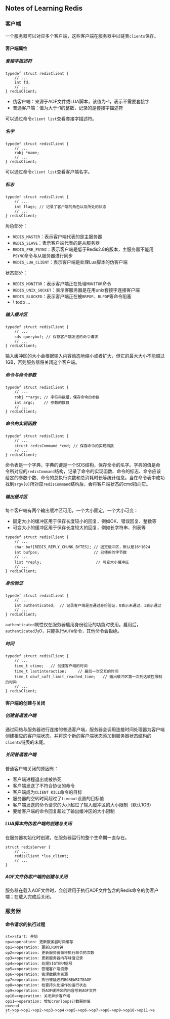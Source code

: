 ## Notes of Learning Redis

### 客户端
一个服务器可以对应多个客户端，这些客户端在服务器中以链表`clients`保存。

#### 客户端属性
##### 套接字描述符
```
typedef struct redisClient {
    // ...
    int fd;
    // ...
} redisClient;
```
+ 伪客户端：来源于AOF文件或LUA脚本，该值为-1，表示不需要套接字
+ 普通客户端：值为大于-1的整数，记录的是套接字描述符

可以通过命令`client list`查看套接字描述符。

##### 名字
```
typedef struct redisClient {
    // ...
    robj *name;
    // ...
} redisClient;
```
可以通过命令`client list`查看客户端名字。

##### 标志
```
typedef struct redisClient {
    // ...
    int flags; // 记录了客户端的角色以及所处的状态
    // ...
} redisClient;
```
角色部分：
+ `REDIS_MASTER`：表示客户端代表的是主服务器
+ `REDIS_SLAVE`：表示客户端代表的是从服务器
+ `REDIS_PRE_PSYNC`：表示客户端是低于Redis2.8的版本，主服务器不能用`PSYNC`命令与从服务器进行同步
+ `REDIS_LUA_CLIENT`：表示客户端是处理Lua脚本的伪客户端

状态部分：
+ `REDIS_MONITOR`：表示客户端正在处理`MONITOR`命令
+ `REDIS_UNIX_SOCKET`：表示客服务器是在用unix套接字连接客户端
+ `REDIS_BLOCKED`：表示客户端正在被`BRPOP`、`BLPOP`等命令阻塞
+ \\ todo ...

##### 输入缓冲区
```
typedef struct redisClient {
    // ...
    sds querybuf; // 保存客户端发送的命令请求
    // ...
} redisClient;
```
输入缓冲区的大小会根据输入内容动态地缩小或者扩大，但它的最大大小不能超过1GB，否则服务器将关闭这个客户端。

##### 命令与命令参数
```
typedef struct redisClient {
    // ...
    robj **argv; // 字符串数组，保存命令的参数
    int argc;    // 参数的数目
    // ...
} redisClient;
```

##### 命令的实现函数
```
typedef struct redisClient {
    // ...
    struct redisCommand *cmd; // 保存命令的实现函数
    // ...
} redisClient;
```
命令表是一个字典，字典的键是一个SDS结构，保存命令的名字。字典的值是命令所对应的`redisCommand`结构，记录了命令的实现函数、命令的标志、命令应该给定的参数个数、命令的总执行次数和总消耗时长等统计信息。当在命令表中成功找到`argv[0]`所对应`redisCommand`结构后，会将客户端状态的cmd指向它。

##### 输出缓冲区
每个客户端有两个输出缓冲区可用，一个大小固定，一个大小可变：
+ 固定大小的缓冲区用于保存长度较小的回复，例如OK、错误回复、整数等
+ 可变大小的缓冲区用于保存长度较大的回复，例如长字符串、列表等
```
typedef struct redisClient {
    // ...
    char buf[REDIS_REPLY_CHUNK_BYTES]; // 固定缓冲区，默认是16*1024
    int bufpos;                        // 已使用的字节数 
    // ...
    list *reply;                        // 可变大小缓冲区
    // ...
} redisClient;
```

##### 身份验证
```
typedef struct redisClient {
    // ...
    int authenticated;  // 记录客户端是否通过身份验证，0表示未通过，1表示通过
    // ...
} redisClient;
```
`authenticated`属性仅在服务器启用身份验证的功能时使用。启用后，`authenticated`为0，只能执行`AUTH`命令，其他命令会拒绝。

##### 时间
```
typedef struct redisClient {
    // ...
    time_t ctime;   // 创建客户端的时间
    time_t lastinteraction;     // 最后一次交互的时间
    time_t obuf_soft_limit_reached_time;   // 输出缓冲区第一次到达软性限制的时间
    // ...
} redisClient;
```

#### 客户端的创建与关闭
##### 创建普通客户端
通过网络与服务器进行连接的普通客户端，服务器会调用连接时间处理器为客户端创建相应的客户端状态，并将这个新的客户端状态添加到服务器状态结构的`clients`链表的末尾。

##### 关闭普通客户端
普通客户端关闭的原因有：
+ 客户端进程退出或被杀死
+ 客户端发送了不符合协议的命令
+ 客户端成为`CLIENT KILL`命令的目标
+ 服务器的空转时间超过了`timeout`设置的目标值
+ 客户端发送的命令请求的大小超过了输入缓冲区的大小限制（默认1GB）
+ 要给客户端的命令回复超过了输出缓冲区的大小限制

##### LUA脚本的伪客户端的创建与关闭
在服务器初始化时创建，在服务器运行的整个生命期一直存在。
```
struct redisServer {
    // ... 
    redisClient *lua_client;
    // ...
}
```

##### AOF文件伪客户端的创建与关闭
服务器在载入AOF文件时，会创建用于执行AOF文件包含的Redis命令的伪客户端；在载入完成后关闭。

### 服务器
#### 命令请求的执行过程
```flow
st=>start: 开始
op=>operation: 更新服务器时间缓存
op1=>operation: 更新LRU时钟
op2=>operation: 更新服务器每秒执行命令的次数
op3=>operation: 更新服务器内存峰值记录
op4=>operation: 处理SIGTERM信号
op5=>operation: 管理客户端资源
op6=>operation: 管理数据库资源
op7=>operation: 执行被延迟的BGREWRITEAOF
op8=>operation: 检查持久化操作的运行状态
op9=>operation: 将AOF缓冲区的内容写到AOF文件
op10=>operation: 关闭异步客户端
op11=>operation: 增加cronloops计数器的值
e=>end
st->op->op1->op2->op3->op4->op5->op6->op7->op8->op9->op10->op11->e
` ``
